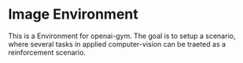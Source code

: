 
# Image Environment

This is a Environment for openai-gym.
The goal is to setup a scenario, where several tasks in applied computer-vision can be traeted as a reinforcement scenario.